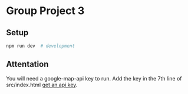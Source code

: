 # Group Project 3

## Setup
```sh
npm run dev  # development
```

## Attentation
You will need a google-map-api key to run.
Add the key in the 7th line of src/index.html
[get an api key](https://developers.google.com/maps/documentation/javascript/get-api-key).


